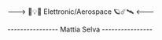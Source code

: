 
---> 📡​​💡​🪫​ Elettronic/Aerospace 🪐​☄️🛰️​ <---

---------------- Mattia  Selva ----------------
  
